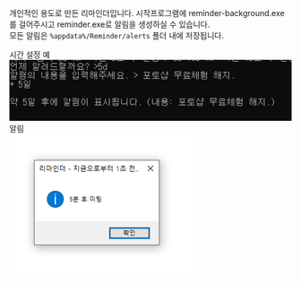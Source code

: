 개인적인 용도로 만든 리마인더입니다. 시작프로그램에 reminder-background.exe를 걸어주시고 reminder.exe로 알림을 생성하실 수 있습니다.  
모든 알림은 `%appdata%/Reminder/alerts` 폴더 내에 저장됩니다. 
  
  
시간 설정 예  
![설정](example/설정.png)  
알림  
![알림](example/알림.png)
